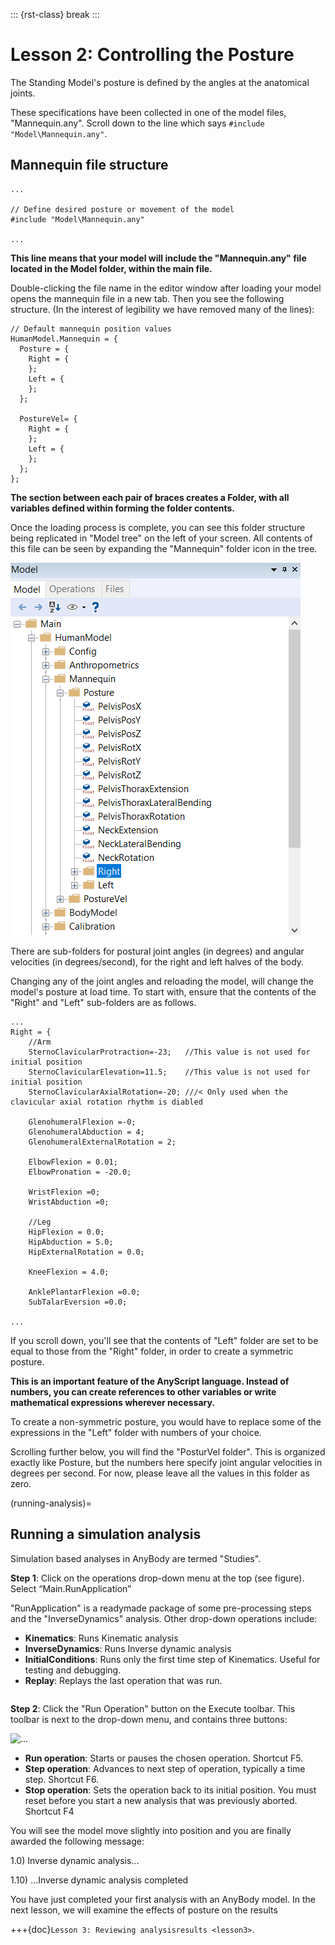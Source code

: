::: {rst-class} break
:::

# Lesson 2: Controlling the Posture

The Standing Model's posture is defined by the angles at the anatomical joints.

These specifications have been collected in one of the model files, "Mannequin.any". Scroll
down to the line which says `#include "Model\Mannequin.any"`.

## Mannequin file structure

```AnyScriptDoc
...

// Define desired posture or movement of the model
#include "Model\Mannequin.any"

...
```

**This line means that your model will include the "Mannequin.any" file located in the Model folder,
within the main file.**

Double-clicking the file name in the editor window after loading
your model opens the mannequin file in a new tab. Then you see the
following structure. (In the interest of legibility we have removed many
of the lines):

```AnyScriptDoc
// Default mannequin position values
HumanModel.Mannequin = {
  Posture = {
    Right = {
    };
    Left = {
    };
  };

  PostureVel= {
    Right = {
    };
    Left = {
    };
  };
};
```

**The section between each pair of braces creates a Folder, with all variables defined within forming the folder contents.**

Once the loading process is complete, you can see this folder structure being replicated in "Model tree" on the left of your screen. All contents of this file
can be seen by expanding the "Mannequin" folder icon in the tree.

![...](_static/lesson2/image1.png)

There are sub-folders for postural joint angles (in degrees) and angular velocities (in degrees/second),
for the right and left halves of the body.

Changing any of the joint angles and reloading the model, will change the model's posture at load time. To start with, ensure that the contents of the "Right"
and "Left" sub-folders are as follows.

```AnyScriptDoc
...
Right = {
    //Arm 
    SternoClavicularProtraction=-23;   //This value is not used for initial position
    SternoClavicularElevation=11.5;    //This value is not used for initial position
    SternoClavicularAxialRotation=-20; ///< Only used when the clavicular axial rotation rhythm is diabled
      
    GlenohumeralFlexion =-0; 
    GlenohumeralAbduction = 4; 
    GlenohumeralExternalRotation = 2; 
      
    ElbowFlexion = 0.01; 
    ElbowPronation = -20.0;
      
    WristFlexion =0;
    WristAbduction =0;
            
    //Leg
    HipFlexion = 0.0; 
    HipAbduction = 5.0; 
    HipExternalRotation = 0.0;
      
    KneeFlexion = 4.0;
      
    AnklePlantarFlexion =0.0; 
    SubTalarEversion =0.0; 

...
```

If you scroll down, you'll see that the contents of "Left" folder are set to be equal
to those from the "Right" folder, in order to create a symmetric posture.

**This is an important feature of the AnyScript language. Instead of numbers, you can create references to other variables or write
mathematical expressions wherever necessary.**

To create a non-symmetric posture, you would have to replace some of the expressions in the "Left" folder with numbers of your choice.

Scrolling further below, you will find the "PosturVel folder". This is organized exactly like Posture, but the numbers here specify
joint angular velocities in degrees per second. For now, please leave all the values in this folder as zero.

(running-analysis)=

## Running a simulation analysis

Simulation based analyses in AnyBody are termed "Studies".

**Step 1**: Click on the operations drop-down menu at the top (see figure). Select “Main.RunApplication”

"RunApplication" is a readymade package of some pre-processing steps and the "InverseDynamics" analysis. Other drop-down operations include:

- **Kinematics**: Runs Kinematic analysis
- **InverseDynamics**: Runs Inverse dynamic analysis
- **InitialConditions**: Runs only the first time step of Kinematics. Useful for testing and debugging.
- **Replay**: Replays the last operation that was run.

```{image} _static/lesson2/image2.png
```

**Step 2**: Click the "Run Operation" button on the Execute toolbar. This toolbar is next to the drop-down menu, and contains three buttons:

![...](_static/lesson2/image3.png)

- **Run operation**: Starts or pauses the chosen operation. Shortcut
  F5.
- **Step operation**: Advances to next step of operation, typically a
  time step. Shortcut F6.
- **Stop operation**: Sets the operation back to its initial position.
  You must reset before you start a new analysis that was previously
  aborted. Shortcut F4

You will see the model move slightly into position and you are finally
awarded the following message:

1.0) Inverse dynamic analysis...

1.10) ...Inverse dynamic analysis completed

You have just completed your first analysis with an AnyBody model. In the
next lesson, we will examine the effects of posture on the results

+++{doc}`Lesson 3: Reviewing analysisresults <lesson3>`.
